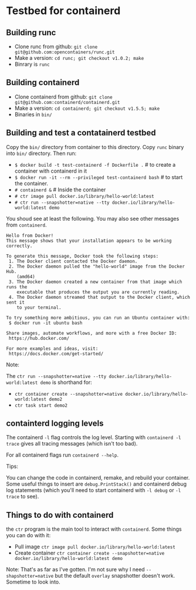 # Testbed for containerd

## Building runc

- Clone runc from github: `git clone git@github.com:opencontainers/runc.git`
- Make a version: `cd runc; git checkout v1.0.2; make`
- Binrary is `runc`

## Building containerd

- Clone containerd from github: `git clone git@github.com:containerd/containerd.git`
- Make a version: `cd containerd; git checkout v1.5.5; make`
- Binaries in `bin/`

## Building and test a contatainerd testbed

Copy the `bin/` directory from container to this directory. Copy `runc` binary into `bin/` directory. 
Then run:
- `$ docker build -t test-containerd -f Dockerfile .` # to create a container with containerd in it
- `$ docker run -it --rm --privileged test-containerd bash` # to start the container.
- `# containerd &` # Inside the container
- `# ctr image pull docker.io/library/hello-world:latest`
- `# ctr run --snapshotter=native --tty docker.io/library/hello-world:latest demo`

You shoud see at least the following. You may also see other messages from `containerd`.

```
Hello from Docker!
This message shows that your installation appears to be working correctly.

To generate this message, Docker took the following steps:
 1. The Docker client contacted the Docker daemon.
 2. The Docker daemon pulled the "hello-world" image from the Docker Hub.
    (amd64)
 3. The Docker daemon created a new container from that image which runs the
    executable that produces the output you are currently reading.
 4. The Docker daemon streamed that output to the Docker client, which sent it
    to your terminal.

To try something more ambitious, you can run an Ubuntu container with:
 $ docker run -it ubuntu bash

Share images, automate workflows, and more with a free Docker ID:
 https://hub.docker.com/

For more examples and ideas, visit:
 https://docs.docker.com/get-started/
```

Note:

The `ctr run --snapshotter=native --tty docker.io/library/hello-world:latest demo` is shorthand for:
- `ctr container create --snapshotter=native docker.io/library/hello-world:latest demo2`
- `ctr task start demo2`

## containterd logging levels

The containerd `-l` flag controls the log level.  Starting with `containerd -l trace`
gives all tracing messages (which isn't too bad).

For all containerd flags run `containerd --help`.

Tips:

You can change the code in containerd, remake, and rebuild your container. Some useful things to insert are
`debug.PrintStack()` and containerd debug log statements (which you'll need to start containerd with `-l debug`
or `-l trace` to see).

## Things to do with containerd

the `ctr` program is the main tool to interact with `containerd`. Some things you can do with it:
- Pull image `ctr image pull docker.io/library/hello-world:latest`
- Create container `ctr container create --snapshotter=native docker.io/library/hello-world:latest demo`

Note:
That's as far as I've gotten. I'm not sure why I need `--shapshotter=native` but the default `overlay` 
snapshotter doesn't work. Sometime to look into.
